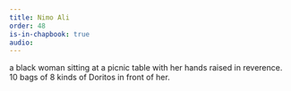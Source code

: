 ```yaml
---
title: Nimo Ali
order: 48
is-in-chapbook: true
audio: 
---
```

a black woman sitting at a picnic table with her hands raised in reverence. 10 bags of 8 kinds of Doritos in front of her.
